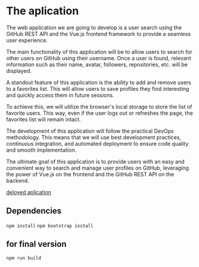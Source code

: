 # The aplication
The web application we are going to develop is a user search using the GitHub REST API and the Vue.js frontend framework to provide a seamless user experience. 

The main functionality of this application will be to allow users to search for other users on GitHub using their username. Once a user is found, relevant information such as their name, avatar, followers, repositories, etc. will be displayed. 

A standout feature of this application is the ability to add and remove users to a favorites list. This will allow users to save profiles they find interesting and quickly access them in future sessions. 

To achieve this, we will utilize the browser's local storage to store the list of favorite users. This way, even if the user logs out or refreshes the page, the favorites list will remain intact. 

The development of this application will follow the practical DevOps methodology. This means that we will use best development practices, continuous integration, and automated deployment to ensure code quality and smooth implementation. 

The ultimate goal of this application is to provide users with an easy and convenient way to search and manage user profiles on GitHub, leveraging the power of Vue.js on the frontend and the GitHub REST API on the backend.

[deloyed aplication](https://ephemeral-cupcake-31b6b1.netlify.app/)


## Dependencies

```npm install```
```npm bootstrap install```

## for final version
```npm run build```
